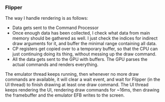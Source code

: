 ### Flipper

The way I handle rendering is as follows:
 - Data gets sent to the Command Processor
 - Once enough data has been collected, I check what data from main memory should be gathered as well.
   I just check the indices for indirect draw arguments for it, and buffer the minimal range containing all data.
 - CP registers get copied over to a temporary buffer, so that the CPU can just continuing doing its thing, without messing
   up the draw command.
 - All the data gets sent to the GPU with buffers. The GPU parses the actual commands and renders everything.
 
 The emulator thread keeps running, then whenever no more draw commands are available, it will clear a wait event, and wait for
 Flipper (in the UI thread) to finish drawing at least one draw command.
 The UI thread keeps rendering the UI, rendering draw commands for ~16ms, then 
 drawing the framebuffer and the emulator EFB writes to the screen.
